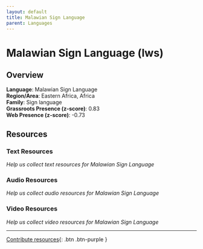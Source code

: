 ```yaml
---
layout: default
title: Malawian Sign Language
parent: Languages
---
```


# Malawian Sign Language (lws)

## Overview

**Language**: Malawian Sign Language  
**Region/Area**: Eastern Africa, Africa  
**Family**: Sign language  
**Grassroots Presence (z-score)**: 0.83  
**Web Presence (z-score)**: -0.73  

## Resources

### Text Resources
*Help us collect text resources for Malawian Sign Language*

### Audio Resources
*Help us collect audio resources for Malawian Sign Language*

### Video Resources
*Help us collect video resources for Malawian Sign Language*

---

[Contribute resources](https://forms.office.com/e/1SfLJx3u1r){: .btn .btn-purple }
